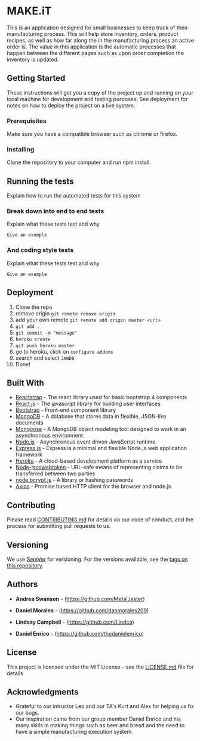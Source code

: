 # MAKE.iT

This is an application designed for small businesses to keep track of their manufacturing process. This will help store inventory, orders, product recipes, as well as how far along the in the manufacturing process an active order is. The value in this application is the automatic processes that happen between the different pages such as upon order completion the inventory is updated.

## Getting Started

These instructions will get you a copy of the project up and running on your local machine for development and testing purposes. See deployment for notes on how to deploy the project on a live system.

### Prerequisites

Make sure you have a compatible browser such as chrome or firefox.

### Installing

Clone the repository to your computer and run npm install.

## Running the tests

Explain how to run the automated tests for this system

### Break down into end to end tests

Explain what these tests test and why

```
Give an example
```

### And coding style tests

Explain what these tests test and why

```
Give an example
```

## Deployment

1. Clone the repo
2. remove origin `git remote remove origin`
3. add your own remote `git remote add origin master <url>`
4. `git add .`
5. `git commit -m "message"`
6. `heroku create`
7. `git push heroku master`
8. go to heroku, click on `configure addons`
9. search and select `JAWDB`
10. Done!

## Built With

* [Reactstrap](https://reactstrap.github.io/) - The react library used for basic bootstrap 4 components
* [React.js](https://reactjs.org/) - The javascript library for building user interfaces
* [Bootstrap](https://getbootstrap.com/) - Front-end component library
* [MongoDB](https://www.mongodb.com/) - A database that stores data in flexible, JSON-like documents
* [Mongoose](https://www.npmjs.com/package/mongoose) - A MongoDB object modeling tool designed to work in an asynchronous environment.
* [Node.js](https://nodejs.org/en/) - Asynchronous event driven JavaScript runtime
* [Express.js](https://expressjs.com/) - Express is a minimal and flexible Node.js web application framework
* [Heroku](https://www.heroku.com/) - A cloud-based development platform as a service
* [Node-jsonwebtoken](https://github.com/auth0/node-jsonwebtoken) - URL-safe means of representing
   claims to be transferred between two parties
* [node.bcrypt.js](https://www.npmjs.com/package/bcrypt) - A library or hashing passwords
* [Axios](https://github.com/axios/axios) - Promise based HTTP client for the browser and node.js


## Contributing

Please read [CONTRIBUTING.md](https://gist.github.com/PurpleBooth/b24679402957c63ec426) for details on our code of conduct, and the process for submitting pull requests to us.

## Versioning

We use [SemVer](http://semver.org/) for versioning. For the versions available, see the [tags on this repository](https://github.com/your/project/tags). 

## Authors

* **Andrea Swanson** - (https://github.com/MetalJester)

* **Daniel Morales** - (https://github.com/danmorales209)

* **Lindsay Campbell** - (https://github.com/Lindca)

* **Daniel Enrico** - (https://github.com/thedanielenrico)


## License

This project is licensed under the MIT License - see the [LICENSE.md](LICENSE.md) file for details

## Acknowledgments

* Grateful to our intructor Leo and our TA's Kurt and Alex for helping us fix our bugs.
* Our inspiration came from our group member Daniel Enrico and his many skills in making things such as beer and bread and the need to have a simple manufacturing execution system.
